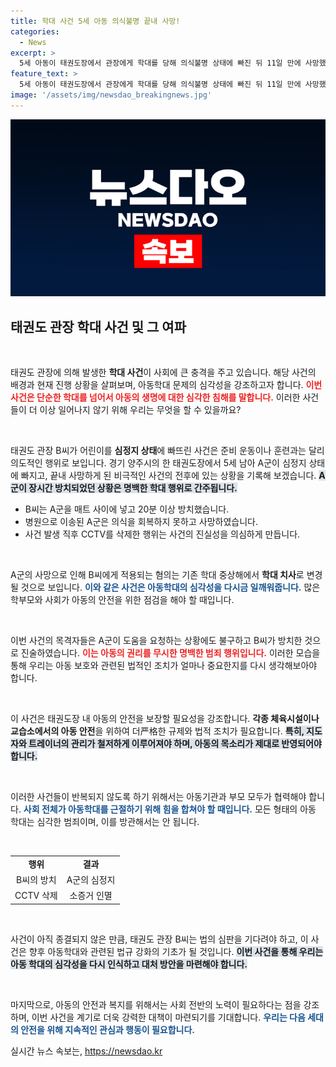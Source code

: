 ```yaml
---
title: 학대 사건 5세 아동 의식불명 끝내 사망!
categories:
  - News
excerpt: >
  5세 아동이 태권도장에서 관장에게 학대를 당해 의식불명 상태에 빠진 뒤 11일 만에 사망했습니다. 경찰은 관장에 대한 혐의를 아동학대 치사로 변경할 예정입니다. 잔혹한 사건의 전말이 밝혀지면서 대중의 분노가 일고 있습니다. 클릭해 자세히 알아보세요!
feature_text: >
  5세 아동이 태권도장에서 관장에게 학대를 당해 의식불명 상태에 빠진 뒤 11일 만에 사망했습니다. 경찰은 관장에 대한 혐의를 아동학대 치사로 변경할 예정입니다. 잔혹한 사건의 전말이 밝혀지면서 대중의 분노가 일고 있습니다. 클릭해 자세히 알아보세요!
image: '/assets/img/newsdao_breakingnews.jpg'
---
```


<p><img src="/assets/img/newsdao_breakingnews.jpg" alt="firstkoreanews 속보" /></p>

<h2 data-ke-size="size26">태권도 관장 학대 사건 및 그 여파</h2>

<p data-ke-size="size16">&nbsp;</p>

<p>태권도 관장에 의해 발생한 <b>학대 사건</b>이 사회에 큰 충격을 주고 있습니다. 해당 사건의 배경과 현재 진행 상황을 살펴보며, 아동학대 문제의 심각성을 강조하고자 합니다. <b><span style="color: #ee2323;">이번 사건은 단순한 학대를 넘어서 아동의 생명에 대한 심각한 침해를 말합니다.</span></b> 이러한 사건들이 더 이상 일어나지 않기 위해 우리는 무엇을 할 수 있을까요? </p>

<p data-ke-size="size16">&nbsp;</p>

<p>태권도 관장 B씨가 어린이를 <b>심정지 상태</b>에 빠뜨린 사건은 준비 운동이나 훈련과는 달리 의도적인 행위로 보입니다. 경기 양주시의 한 태권도장에서 5세 남아 A군이 심정지 상태에 빠지고, 끝내 사망하게 된 비극적인 사건의 전후에 있는 상황을 기록해 보겠습니다. <b><span style="background-color: #21538527;">A군이 장시간 방치되었던 상황은 명백한 학대 행위로 간주됩니다.</span></b> </p>

<ul>
    <li>B씨는 A군을 매트 사이에 넣고 20분 이상 방치했습니다.</li>
    <li>병원으로 이송된 A군은 의식을 회복하지 못하고 사망하였습니다.</li>
    <li>사건 발생 직후 CCTV를 삭제한 행위는 사건의 진실성을 의심하게 만듭니다.</li>
</ul>

<p data-ke-size="size16">&nbsp;</p>

<p>A군의 사망으로 인해 B씨에게 적용되는 혐의는 기존 학대 중상해에서 <b>학대 치사</b>로 변경될 것으로 보입니다. <b><span style="color: #1a5490;">이와 같은 사건은 아동학대의 심각성을 다시금 일깨워줍니다.</span></b> 많은 학부모와 사회가 아동의 안전을 위한 점검을 해야 할 때입니다. </p>

<p data-ke-size="size16">&nbsp;</p>

<p>이번 사건의 목격자들은 A군이 도움을 요청하는 상황에도 불구하고 B씨가 방치한 것으로 진술하였습니다. <b><span style="color: #ee2323;">이는 아동의 권리를 무시한 명백한 범죄 행위입니다.</span></b> 이러한 모습을 통해 우리는 아동 보호와 관련된 법적인 조치가 얼마나 중요한지를 다시 생각해보아야 합니다.</p>

<p data-ke-size="size16">&nbsp;</p>

<p>이 사건은 태권도장 내 아동의 안전을 보장할 필요성을 강조합니다. <b>각종 체육시설이나 교습소에서의 아동 안전</b>을 위하여 더严格한 규제와 법적 조치가 필요합니다. <b><span style="background-color: #21538527;">특히, 지도자와 트레이너의 관리가 철저하게 이루어져야 하며, 아동의 목소리가 제대로 반영되어야 합니다.</span></b> </p>

<p data-ke-size="size16">&nbsp;</p>

<p>이러한 사건들이 반복되지 않도록 하기 위해서는 아동기관과 부모 모두가 협력해야 합니다. <b><span style="color: #1a5490;">사회 전체가 아동학대를 근절하기 위해 힘을 합쳐야 할 때입니다.</span></b> 모든 형태의 아동 학대는 심각한 범죄이며, 이를 방관해서는 안 됩니다. </p>

<p data-ke-size="size16">&nbsp;</p>

<table style="width: 100%; border-collapse: collapse;">
    <tr>
        <td style="text-align: center; height: 17px;"><b>행위</b></td>
        <td style="text-align: center; height: 17px;"><b>결과</b></td>
    </tr>
    <tr>
        <td style="text-align: center; height: 17px;">B씨의 방치</td>
        <td style="text-align: center; height: 17px;">A군의 심정지</td>
    </tr>
    <tr>
        <td style="text-align: center; height: 17px;">CCTV 삭제</td>
        <td style="text-align: center; height: 17px;">소증거 인멸</td>
    </tr>
</table>

<p data-ke-size="size16">&nbsp;</p>

<p>사건이 아직 종결되지 않은 만큼, 태권도 관장 B씨는 법의 심판을 기다려야 하고, 이 사건은 향후 아동학대와 관련된 법규 강화의 기초가 될 것입니다. <b><span style="background-color: #21538527;">이번 사건을 통해 우리는 아동 학대의 심각성을 다시 인식하고 대처 방안을 마련해야 합니다.</span></b> </p>

<p data-ke-size="size16">&nbsp;</p>

<p>마지막으로, 아동의 안전과 복지를 위해서는 사회 전반의 노력이 필요하다는 점을 강조하며, 이번 사건을 계기로 더욱 강력한 대책이 마련되기를 기대합니다. <b><span style="color: #1a5490;">우리는 다음 세대의 안전을 위해 지속적인 관심과 행동이 필요합니다.</span></b></p>
실시간 뉴스 속보는, <a href="https://newsdao.kr" rel="dofollow">https://newsdao.kr</a>



